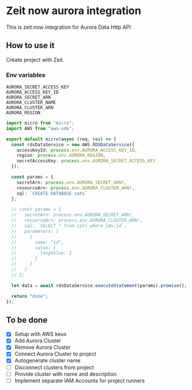 # Zeit now aurora integration

This is zeit.now integration for Aurora Data Http API

## How to use it

Create project with Zeit.

### Env variables

```
AURORA_SECRET_ACCESS_KEY
AURORA_ACCESS_KEY_ID
AURORA_SECRET_ARN
AURORA_CLUSTER_NAME
AURORA_CLUSTER_ARN
AURORA_REGION
```

```ts
import micro from "micro";
import AWS from "aws-sdk";

export default micro(async (req, res) => {
  const rdsDataService = new AWS.RDSDataService({
    accessKeyId: process.env.AURORA_ACCESS_KEY_ID,
    region: process.env.AURORA_REGION,
    secretAccessKey: process.env.AURORA_SECRET_ACCESS_KEY
  });

  const params = {
    secretArn: process.env.AURORA_SECRET_ARN!,
    resourceArn: process.env.AURORA_CLUSTER_ARN!,
    sql: `CREATE DATABASE cats`
  };

  // const params = {
  //   secretArn: process.env.AURORA_SECRET_ARN!,
  //   resourceArn: process.env.AURORA_CLUSTER_ARN!,
  //   sql: `SELECT * from cats where id=:id`,
  //   parameters: [
  //     {
  //       name: "id",
  //       value: {
  //         longValue: 1
  //       }
  //     }
  //   ]
  // };

  let data = await rdsDataService.executeStatement(params).promise();

  return "done";
});

```

## To be done

- [x] Setup with AWS keus
- [x] Add Aurora Cluster
- [x] Remove Aurora Cluster
- [x] Connect Aurora Cluster to project
- [x] Autogenerate cluster name
- [ ] Disconnect clusters from project
- [ ] Provide cluster with name and description
- [ ] Implement separate IAM Accounts for project runners
